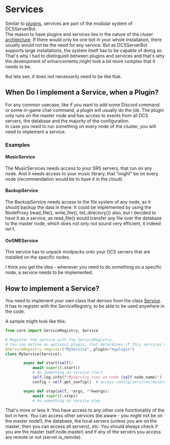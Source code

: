 # Services
Similar to [plugins](../plugins/README.md), services are part of the modular system of DCSServerBot.<br>
The reason to have plugins and services lies in the nature of the cluser [architecture](../ARCHITECTURE.md). If there
would only be one bot in your whole installation, there usually would not be the need for any service. But as 
DCSServerBot supports large installations, the system itself has to be capable of doing so. That's why I had to 
distinguish between plugins and services and that's why the development of enhancements might look a bit more complex
that it needs to be.

But lets see, it does not necessarily need to be like that.

## When Do I implement a Service, when a Plugin?
For any common usecase, like if you want to add some Discord command or some in-game chat-command, a plugin will usually
do the job. The plugin only runs on the master node and has access to events from all DCS servers, the database and the
majority of the configuration.<br>
In case you need to run something on every node of the cluster, you will need to implement a service.

### Examples
#### MusicService
The MusicServices needs access to your SRS servers, that run on any node. And it needs access to your music library,
that "might" be on every node (recommendation would be to have it in the cloud).

#### BackupService
The BackupService needs access to the file system of any node, as it should backup the data in there. It could be
implemented by using the NodeProxy (read_file(), write_file(), list_directory()) also, but I decided to have it as a 
service, as read_file() would transfer any file over the database to the master node, which does not only not sound
very efficient, it indeed isn't.

#### OvGMEService
This service has to unpack modpacks onto your DCS servers that are installed on the specific nodes.

I think you get the idea - whenever you need to do something on a specific node, a service needs to be implemented.

## How to implement a Service?
You need to implement your own class that derives from the class [Service](../core/services/base.py). It has to register
with the ServiceRegistry, to be able to be used anywhere in the code.

A sample might look like this:
```python
from core import ServiceRegistry, Service

# Register the service with the ServiceRegistry.
# You can define an optional plugin, that determines if this services should be loaded or not.
@ServiceRegistry.register("MyService", plugin="myplugin")
class MyService(Service):

        async def start(self):
            await super().start()
            # do something on service start
            self.log.info(f"MyService runs on node {self.node.name}")
            config = self.get_config()  # access config/services/myservice.yaml

        async def stop(self, *args, **kwargs):
            await super().stop()
            # do something on service stop
```
That's more or less it. You have access to any other core functionality of the bot in here. You can access other services
(be aware - you might not be on the master node!), the database, the local servers (unless you are on the master, then
you can access all servers), etc.
You should always check if you are the master (self.node.master) and if any of the servers you access are remote or not
(server.is_remote).